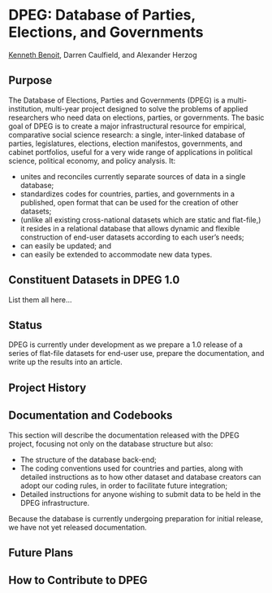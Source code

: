 DPEG: Database of Parties, Elections, and Governments
=====================================================

[Kenneth Benoit](http://www.kenbenoit.net), Darren Caulfield, and Alexander Herzog

Purpose
-------

The Database of Elections, Parties and Governments (DPEG) is a multi-institution, multi-year project 
designed to solve the problems of applied researchers who need data on elections, parties, or governments. 
The basic goal of DPEG is to create a major infrastructural resource for empirical, comparative social science research: a single, inter-linked database of parties, legislatures, elections, election manifestos, governments, and cabinet portfolios, useful for a very wide range of applications in political science, political economy, and policy analysis. It:

- unites and reconciles currently separate sources of data in a single database;
- standardizes codes for countries, parties, and governments in a published, open format that can be used for the creation of other datasets;
- (unlike all existing cross-national datasets which are static and flat-file,) it resides in a relational database that allows dynamic and flexible construction of end-user datasets according to each user’s needs;
- can easily be updated; and
- can easily be extended to accommodate new data types.


Constituent Datasets in DPEG 1.0
--------------------------------

List them all here...

Status
------
DPEG is currently under development as we prepare a 1.0 release of a series of flat-file datasets for end-user use, prepare the 
documentation, and write up the results into an article.


Project History
---------------


Documentation and Codebooks
---------------------------

This section will describe the documentation released with the DPEG project, focusing not only on the database structure but also:
- The structure of the database back-end;
- The coding conventions used for countries and parties, along with detailed instructions as to how other dataset and database creators can adopt our coding rules, in order to facilitate future integration;
- Detailed instructions for anyone wishing to submit data to be held in the DPEG infrastructure.

Because the database is currently undergoing preparation for initial release, we have not yet released documentation.

Future Plans
------------

How to Contribute to DPEG
-------------------------


